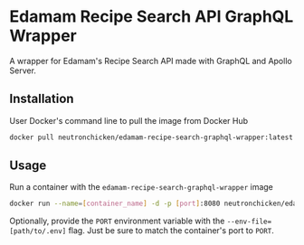 # Edamam Recipe Search API GraphQL Wrapper
A wrapper for Edamam's Recipe Search API made with GraphQL and Apollo Server.

## Installation
User Docker's command line to pull the image from Docker Hub
```bash
docker pull neutronchicken/edamam-recipe-search-graphql-wrapper:latest
```

## Usage
Run a container with the `edamam-recipe-search-graphql-wrapper` image
```bash
docker run --name=[container_name] -d -p [port]:8080 neutronchicken/edamam-recipe-search-graphql-wrapper:latest
```

Optionally, provide the `PORT` environment variable with the `--env-file=[path/to/.env]` flag.
Just be sure to match the container's port to `PORT`.
